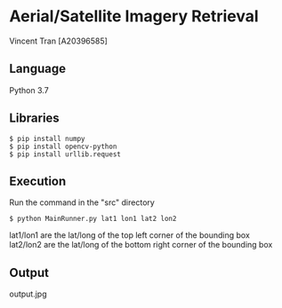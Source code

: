 # Aerial/Satellite Imagery Retrieval  
Vincent Tran [A20396585]

## Language  
Python 3.7

## Libraries  
```
$ pip install numpy  
$ pip install opencv-python  
$ pip install urllib.request  
```

## Execution  
Run the command in the "src" directory
```
$ python MainRunner.py lat1 lon1 lat2 lon2
```
lat1/lon1 are the lat/long of the top left corner of the bounding box  
lat2/lon2 are the lat/long of the bottom right corner of the bounding box  

## Output  
output.jpg